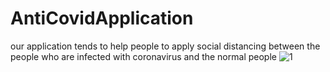 # AntiCovidApplication 
our application tends to help people to apply social distancing between the people who are infected with coronavirus and the normal people
![1](https://user-images.githubusercontent.com/67759276/88492990-05b20280-cfaf-11ea-87b9-200db169948a.jpg)
